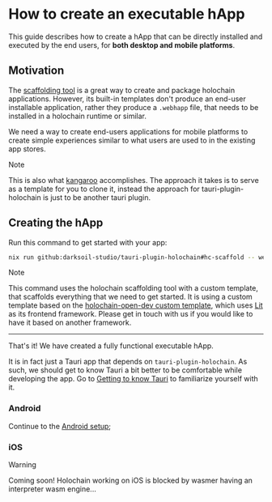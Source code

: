 # How to create an executable hApp

This guide describes how to create a hApp that can be directly installed and executed by the end users, for **both desktop and mobile platforms**.

## Motivation

The [scaffolding tool](https://github.com/holochain/scaffolding) is a great way to create and package holochain applications. However, its built-in templates don't produce an end-user installable application, rather they produce a `.webhapp` file, that needs to be installed in a holochain runtime or similar.

We need a way to create end-users applications for mobile platforms to create simple experiences similar to what users are used to in the existing app stores. 

> [!NOTE]
> This is also what [kangaroo](https://github.com/holochain-apps/holochain-kangaroo) accomplishes. The approach it takes is to serve as a template for you to clone it, instead the approach for tauri-plugin-holochain is just to be another tauri plugin.

## Creating the hApp 

Run this command to get started with your app:

```bash
nix run github:darksoil-studio/tauri-plugin-holochain#hc-scaffold -- web-app
```

> [!NOTE]
> This command uses the holochain scaffolding tool with a custom template, that scaffolds everything that we need to get started.
> It is using a custom template based on the [holochain-open-dev custom template](https://github.com/holochain-open-dev/templates), which uses [Lit](https://lit.dev) as its frontend framework. Please get in touch with us if you would like to have it based on another framework.

--- 

That's it! We have created a fully functional executable hApp. 

It is in fact just a Tauri app that depends on `tauri-plugin-holochain`. As such, we should get to know Tauri a bit better to be comfortable while developing the app. Go to [Getting to know Tauri](./getting-to-know-tauri.md) to familiarize yourself with it.

### Android

Continue to the [Android setup](./android-setup.md);

### iOS 

> [!WARNING]
> Coming soon! Holochain working on iOS is blocked by wasmer having an interpreter wasm engine...
